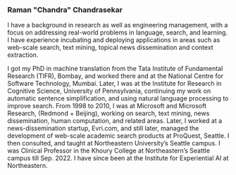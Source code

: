### Raman "Chandra" Chandrasekar

I have a background in research as well as engineering management, with a focus on addressing real-world problems 
in language, search, and learning. I have experience incubating and 
deploying applications in areas such as web-scale search, text mining, topical news dissemination and context extraction.

I got my PhD in machine translation from the Tata Institute of Fundamental Research (TIFR), Bombay, and worked there 
and at the National Centre for Software Technology, Mumbai. Later, I was at 
the Institute for Research in Cognitive Science, University of Pennsylvania, continuing my work on automatic sentence simplification, 
and using natural language processing to improve search. From 1998 to 2010, I was at Microsoft and Microsoft Research, (Redmond + Beijing), 
working on search, text mining, news dissemination, human computation, and related areas. Later, I worked at a news-dissemination startup, Evri.com, 
and still later, managed the development of web-scale academic search products at ProQuest, Seattle. I then consulted, and taught at Northeastern University’s 
Seattle campus. I was Clinical Professor in the Khoury College at Northeastern’s Seattle campus till Sep. 2022.
I have since been at the Institute for Experiential AI at Northeastern.


